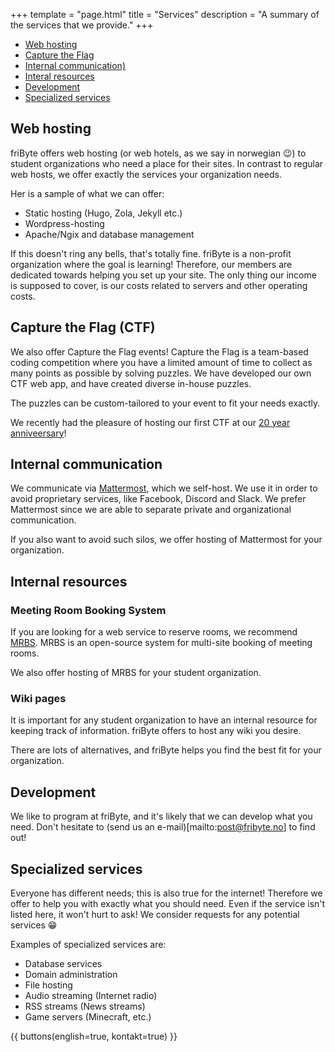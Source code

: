 +++
template = "page.html"
title = "Services"
description = "A summary of the services that we provide."
+++

- [Web hosting](#web-hosting)
- [Capture the Flag](#capture-the-flag-ctf)
- [Internal communication)](#internal-communication)
- [Interal resources](#internal-resources)
- [Development](#development)
- [Specialized services](#specialized-services)

## Web hosting

friByte offers web hosting (or web hotels, as we say in norwegian 😉) to student organizations who need a place for their sites. In contrast to regular web hosts, we offer exactly the services your organization needs.

Her is a sample of what we can offer:

- Static hosting (Hugo, Zola, Jekyll etc.)
- Wordpress-hosting
- Apache/Ngix and database management

If this doesn't ring any bells, that's totally fine. friByte is a non-profit organization where the goal is learning! Therefore, our members are dedicated towards helping you set up your site.
The only thing our income is supposed to cover, is our costs related to servers and other operating costs.

## Capture the Flag (CTF)

We also offer Capture the Flag events!
Capture the Flag is a team-based coding competition where you have a limited amount of time to collect as many points as possible by solving puzzles.
We have developed our own CTF web app, and have created diverse in-house puzzles.

The puzzles can be custom-tailored to your event to fit your needs exactly.

We recently had the pleasure of hosting our first CTF at our [20 year anniveersary](/nyheter/jubileum-ctf/)!

## Internal communication

We communicate via [Mattermost](https://mattermost.com), which we self-host. We use it in order to avoid proprietary services, like Facebook, Discord and Slack. We prefer Mattermost since we are able to separate private and organizational communication.

If you also want to avoid such silos, we offer hosting of Mattermost for your organization.

## Internal resources

### Meeting Room Booking System

If you are looking for a web service to reserve rooms, we recommend [MRBS](https://sourceforge.net/projects/mrbs/). MRBS is an open-source system for multi-site booking of meeting rooms.

We also offer hosting of MRBS for your student organization.

### Wiki pages

It is important for any student organization to have an internal resource for keeping track of information. friByte offers to host any wiki you desire.

There are lots of alternatives, and friByte helps you find the best fit for your organization.

## Development

We like to program at friByte, and it's likely that we can develop what you need. Don't hesitate to (send us an e-mail)[mailto:post@fribyte.no] to find out!

## Specialized services

Everyone has different needs; this is also true for the internet! Therefore we offer to help you with exactly what you should need. Even if the service isn't listed here, it won't hurt to ask! We consider requests for any potential services 😁

Examples of specialized services are:

- Database services
- Domain administration
- File hosting
- Audio streaming (Internet radio)
- RSS streams (News streams)
- Game servers (Minecraft, etc.)

{{ buttons(english=true, kontakt=true) }}
